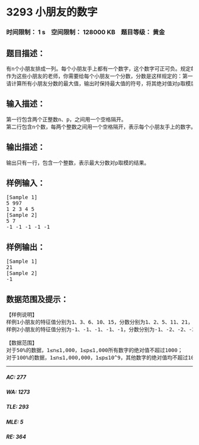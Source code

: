 # 3293 小朋友的数字   
### 时间限制： 1 s&nbsp;&nbsp;&nbsp;&nbsp;空间限制： 128000 KB&nbsp;&nbsp;&nbsp;&nbsp;题目等级： 黄金  
## 题目描述：  

<pre>
有n个小朋友排成一列。每个小朋友手上都有一个数字，这个数字可正可负。规定每个小朋友的特征值等于排在他前面（包括他本人）的小朋友中连续若干个（最少有一个）小朋友手上的数字之和的最大值。  
作为这些小朋友的老师，你需要给每个小朋友一个分数，分数是这样规定的：第一个小朋友的分数是他的特征值，其它小朋友的分数为排在他前面的所有小朋友中（不包括他本人），小朋友分数加上其特征值的最大值。  
请计算所有小朋友分数的最大值，输出时保持最大值的符号，将其绝对值对p取模后输出。
</pre>
  
  
## 输入描述：  

<pre>
第一行包含两个正整数n、p，之间用一个空格隔开。  
第二行包含n个数，每两个整数之间用一个空格隔开，表示每个小朋友手上的数字。
</pre>
  
  
## 输出描述：  

<pre>
输出只有一行，包含一个整数，表示最大分数对p取模的结果。
</pre>
  
  
## 样例输入：  

<pre>
[Sample 1]  
5 997  
1 2 3 4 5  
[Sample 2]  
5 7  
-1 -1 -1 -1 -1
</pre>
  
  
## 样例输出：  

<pre>
[Sample 1]  
21  
[Sample 2]  
-1
</pre>
  
  
## 数据范围及提示：  

<pre>
【样例说明】  
样例1小朋友的特征值分别为1、3、6、10、15，分数分别为1、2、5、11、21，最大值21对997的模是21。  
样例2小朋友的特征值分别为-1、-1、-1、-1、-1，分数分别为-1、-2、-2、-2、-2，最大值-1对7的模为-1，输出-1。  
   
【数据范围】  
对于50%的数据，1&le;n&le;1,000，1&le;p&le;1,000所有数字的绝对值不超过1000；  
对于100%的数据，1&le;n&le;1,000,000，1&le;p&le;10^9，其他数字的绝对值均不超过10^9。
</pre>
  
  
***  

##### AC: 277  
##### WA: 1273  
##### TLE: 293  
##### MLE: 5  
##### RE: 364  
